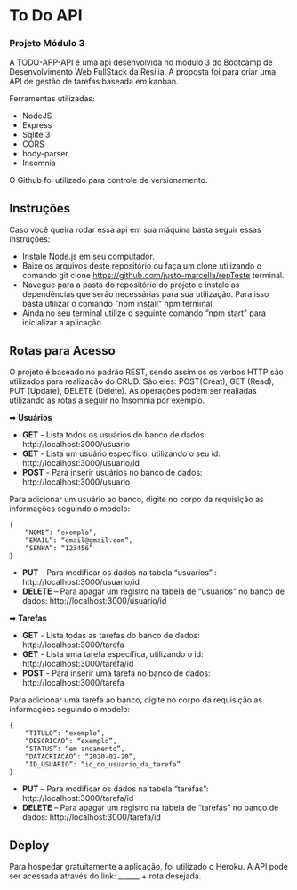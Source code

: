# To Do API
### Projeto Módulo 3

A TODO-APP-API é uma api desenvolvida no módulo 3 do Bootcamp de Desenvolvimento Web FullStack da Resilia. A proposta foi para criar uma API de gestão de tarefas baseada em kanban.

Ferramentas utilizadas:

* NodeJS
* Express
* Sqlite 3
* CORS
* body-parser
* Insomnia


O Github foi utilizado para controle de versionamento.


## Instruções
Caso você queira rodar essa api em sua máquina basta seguir essas instruções:

* Instale Node.js em seu computador.
* Baixe os arquivos deste repositório ou faça um clone utilizando o comando git clone https://github.com/justo-marcella/repTeste terminal.
* Navegue para a pasta do repositório do projeto e instale as dependências que serão necessárias para sua utilização. Para isso basta utilizar o comando "npm install" npm terminal.
* Ainda no seu terminal utilize o seguinte comando “npm start” para inicializar a aplicação.


## Rotas para Acesso 
O projeto é baseado no padrão REST, sendo assim os os verbos HTTP são utilizados para realização do CRUD. São eles: POST(Creat), GET (Read), PUT (Update), DELETE (Delete). As operações podem ser realiadas utilizando as rotas a seguir no Insomnia por exemplo.

➡ **Usuários** 
* **GET** - Lista todos os usuários do banco de dados: http://localhost:3000/usuario 
* **GET** - Lista um usuário específico, utilizando o seu id: http://localhost:3000/usuario/id
* **POST** - Para inserir usuários no banco de dados: http://localhost:3000/usuario

Para adicionar um usuário ao banco, digite no corpo da requisição as informações seguindo o modelo:

    {
        “NOME”: “exemplo”,
        “EMAIL”: “email@gmail.com”,
        “SENHA”: “123456”
    }


* **PUT** – Para modificar os dados na tabela “usuarios” : http://localhost:3000/usuario/id
* **DELETE** – Para apagar um registro na tabela de “usuarios” no banco de dados: 
http://localhost:3000/usuario/id

➡ **Tarefas** 
* **GET** - Lista todas as tarefas do banco de dados: http://localhost:3000/tarefa 
* **GET** - Lista uma tarefa específica, utilizando o id: http://localhost:3000/tarefa/id
* **POST** - Para inserir uma tarefa no banco de dados: http://localhost:3000/tarefa

Para adicionar uma tarefa ao banco, digite no corpo da requisição as informações seguindo o modelo:

    {
        “TITULO”: “exemplo”,
        “DESCRICAO”: “exemplo”,
        “STATUS”: “em andamento”,
        “DATACRIACAO”: “2020-02-20”,
        “ID_USUARIO”: “id_do_usuario_da_tarefa”
    }


* **PUT** – Para modificar os dados na tabela “tarefas”: http://localhost:3000/tarefa/id
* **DELETE** – Para apagar um registro na tabela de “tarefas” no banco de dados: 
http://localhost:3000/tarefa/id

## Deploy

Para hospedar gratuitamente a aplicação, foi utilizado o Heroku. A API pode ser acessada através do link: ______ + rota desejada.
